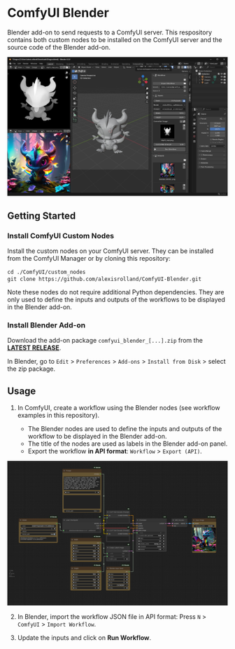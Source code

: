 # ComfyUI Blender

Blender add-on to send requests to a ComfyUI server. This respository contains both custom nodes to be installed on the ComfyUI server and the source code of the Blender add-on.

![Screenshot Blender](./screenshot_blender.jpg)

## Getting Started

### Install ComfyUI Custom Nodes

Install the custom nodes on your ComfyUI server. They can be installed from the ComfyUI Manager or by cloning this repository:

```shell
cd ./ComfyUI/custom_nodes
git clone https://github.com/alexisrolland/ComfyUI-Blender.git
```

Note these nodes do not require additional Python dependencies. They are only used to define the inputs and outputs of the workflows to be displayed in the Blender add-on.

### Install Blender Add-on

Download the add-on package `comfyui_blender_[...].zip` from the **[LATEST RELEASE](https://github.com/alexisrolland/ComfyUI-Blender/releases)**.

In Blender, go to `Edit` > `Preferences` > `Add-ons` > `Install from Disk` > select the zip package.

## Usage

1. In ComfyUI, create a workflow using the Blender nodes (see workflow examples in this repository).

    * The Blender nodes are used to define the inputs and outputs of the workflow to be displayed in the Blender add-on.
    * The title of the nodes are used as labels in the Blender add-on panel.
    * Export the workflow **in API format**: `Workflow` > `Export (API)`.

![Screenshot ComfyUI](./screenshot_comfyui.png)

2. In Blender, import the workflow JSON file in API format: Press `N` > `ComfyUI` > `Import Workflow`.

3. Update the inputs and click on **Run Workflow**.
